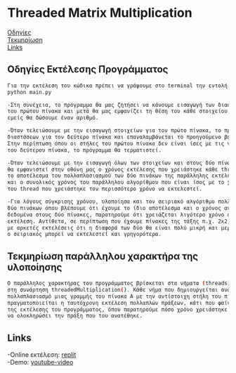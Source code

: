 # Threaded Matrix Multiplication

[Οδηγίες](##Οδηγίες-Εκτέλεσης-Προγράμματος)\
[Τεκμηρίωση](##Τεκμηρίωση-παράλληλου-χαρακτήρα-της-υλοποίησης)\
[Links](##Links)

## Οδηγίες Εκτέλεσης Προγράμματος
```sh
Για την εκτέλεση του κώδικα πρέπει να γράψουμε στο terminal την εντολή:
python main.py

-Στη συνέχεια, το πρόγραμμα θα μας ζητήσει να κάνουμε εισαγωγή των διαστάσεων
του πρώτου πίνακα και μετά θα μας εμφανίζει τη θέση του κάθε στοιχείου για το οποίο
εμείς θα δώσουμε έναν αριθμό.

-Όταν τελειώσουμε με την εισαγωγή στοιχείων για τον πρώτο πίνακα, το πρόγραμμα ζητά εισαγωγή
διαστάσεων για τον δεύτερο πίνακα και επαναλαμβάνεται το προηγούμενο βήμα.
Στην περίπτωση όπου οι στήλες του πρώτου πίνακα δεν είναι ίσες με τις γραμμές
του δεύτερου πίνακα, το πρόγραμμα θα τερματιστεί.

-Όταν τελειώσουμε με την εισαγωγή όλων των στοιχείων και στους δύο πίνακες,
θα εμφανιστεί στην οθόνη μας ο χρόνος εκτέλεσης που χρειάστηκε κάθε thread,
το αποτέλεσμα του πολλαπλασιασμού των δύο πινάκων της παράλληλης εκτέλεσης,
και ο συνολικός χρόνος του παράλληλου αλγορίθμου που είναι ίσος με το χρόνο
του thread που χρειάστηκε τον περισσότερο χρόνο να εκτελεστεί.

-Για λόγους σύγκρισης χρόνου, υλοποίησα και τον σειριακό αλγόριθμο πολλαπλασιασμού
δύο πινάκων όπου βλέπουμε ότι έχουμε το ίδιο αποτέλεσμα και ο χρόνος αν έχουμε αρκετά
δεδομένα στους δύο πίνακες, παρατηρούμε ότι χρειάζεται λιγότερο χρόνο στην παράλληλη
εκτέλεση. Αντίθετα, σε περίπτωση που έχουμε πίνακες της τάξης π.χ. 2x2, παρατήρησα
με αρκετές εκτελέσεις ότι η διαφορά των δύο θα είναι πολύ μικρή και μερικές φορές
ο σειριακός μπορεί να εκτελεστεί και γρηγορότερα.
```
## Τεκμηρίωση παράλληλου χαρακτήρα της υλοποίησης
```sh
Ο παράλληλος χαρακτήρας του προγράμματος βρίσκεται στα νήματα (threads) και συγκεκριμένα
στη συνάρτηση threadedMultiplication(). Κάθε νήμα που δημιουργείται αναλαμβάνει τον
πολλαπλασιασμό μιας γραμμής του πίνακα A με την αντίστοιχη στήλη του πίνακα B. Έτσι
πραγματοποιείται η ταυτόχρονη εκτέλεση πολλαπλών πράξεων, κάτι που φαίνεται στο τέλος
της εκτέλεσης του προγράμματος, όπου παρατηρούμε πόσο χρόνο χρειάστηκε κάθε νήμα για
να ολοκληρώσει την πράξη που του ανατέθηκε.
```
## Links
-Online εκτέλεση: [replit](https://replit.com/@antonis01/threaded-matrix-multiplication)\
-Demo: [youtube-video](https://youtu.be/MVly5NCWlHY?si=SiqTb5bpeKBlfoEK)

